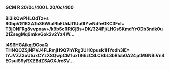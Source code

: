 #### GCM R 20/0c/400 L 20/0c/400
**Bi3ikQwPHL0dTz+s**<br/>**90bpVG16XA1b36iWulRbEUdJt1Uu0lYwNdfeGKC3FcI=**<br/>**T3jONFRg8vvpoav+/k9bScRRiCjBs+DK/324Pj/LHGsSKmdYrODb3ndk0u21ZsegMq9mkvGok2v2Yz4W...**<br/><br/>
**i4S6HGAikqj9GoaQ**<br/>**THNQOZSjNPVJ4FLRmjH9Q7hYRg3UHCpusk1HYodh3lE=**<br/>**tYJVZZ3oUtuxCYzXSQwpCM1uxf86izCSLC8bL3bRlcb0A24ptMGNBiVn4ECsulS9yRXZBdZSAOXJrcSV...**